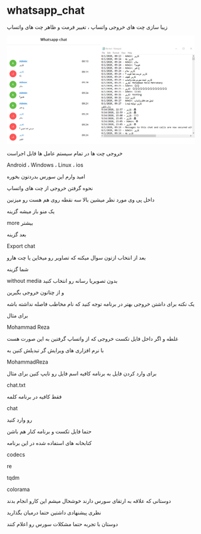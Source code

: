 # whatsapp_chat

زیبا سازی چت های خروجی واتساپ ، تغییر فرمت و ظاهر چت های واتساپ

<img src="https://github.com/MohammadRezaMehrabany/whatsapp_chat/blob/master/whatsapp.jpg">
 
خروجی چت ها در تمام سیستم عامل ها قابل اجراست
 
Android ، Windows ، Linux ، ios 

امید وارم این سورس بدردتون بخوره
  
نحوه گرفتن خروجی از چت های واتساپ

داخل پی وی مورد نظر میشین بالا سه نقطه روی هم هست رو میزنین

یک منو باز میشه گزینه

more بیشتر

بعد گزینه

Export chat

بعد از انتخاب ازتون سوال میکنه که تصاویر رو میخاین یا چت هارو

شما گزینه

without media بدون تصویریا رسانه رو انتخاب کنید

و از چتاتون خروجی بگیرین


یک نکته برای داشتن خروجی بهتر در برنامه توجه کنید که نام مخاطب فاصله نداشته باشه 

برای مثال

Mohammad Reza 

غلطه و اگر داخل فایل تکست خروجی که از واتساپ گرفتین به این صورت هست

با نرم افزاری های ویرایش گر تبدیلش کنین به

MohammadReza

برای وارد کردن فایل به برنامه کافیه اسم فایل رو تایپ کنین برای مثال

chat.txt

فقط کافیه در برنامه کلمه

chat  

رو وارد کنید


حتما فایل تکست و برنامه کنار هم باشن


کتابخانه های استفاده شده در این برنامه

codecs

re

tqdm

colorama
 

 
دوستانی که علاقه به ارتقای سورس دارند خوشحال میشم این کارو انجام بدند


نظری پیشنهادی داشتین حتما درمیان بگذارید

دوستان با تجربه حتما مشکلات سورس رو اعلام کنند
 
